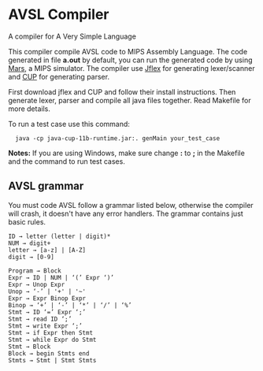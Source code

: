 # AVSL Compiler
A compiler for A Very Simple Language 

This compiler compile AVSL code to MIPS Assembly Language. The code generated in file **a.out** by default, you can run the generated code by using [Mars](http://courses.missouristate.edu/KenVollmar/mars/download.htm), a MIPS simulator.
The compiler use [Jflex](http://www.jflex.de/) for generating lexer/scanner and [CUP](http://www2.cs.tum.edu/projects/cup/) for generating parser.

First download jflex and CUP and follow their install instructions.
Then generate lexer, parser and compile all java files together. Read Makefile for more details.

To run a test case use this command:
```
  java -cp java-cup-11b-runtime.jar:. genMain your_test_case
```
**Notes:** If you are using Windows, make sure change **:** to **;** in the Makefile and the command to run test cases.

## AVSL grammar
You must code AVSL follow a grammar listed below, otherwise the compiler will crash, it doesn't have any error handlers. The grammar contains just basic rules.
 
 ```
ID → letter (letter | digit)*
NUM → digit+
letter → [a-z] | [A-Z]
digit → [0-9]

Program → Block
Expr → ID | NUM | ‘(’ Expr ‘)’
Expr → Unop Expr
Unop → ‘-’ | '+' | '~'
Expr → Expr Binop Expr
Binop → ‘+’ | ‘-’ | ‘*’ | ‘/’ | ‘%’
Stmt → ID ‘=’ Expr ‘;’
Stmt → read ID ‘;’
Stmt → write Expr ‘;’
Stmt → if Expr then Stmt
Stmt → while Expr do Stmt
Stmt → Block
Block → begin Stmts end
Stmts → Stmt | Stmt Stmts
 ```

